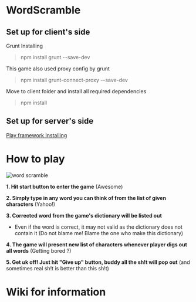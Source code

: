 # WordScramble
## Set up for client's side

Grunt Installing
> npm install grunt --save-dev

This game also used proxy config by grunt 
> npm install grunt-connect-proxy --save-dev

Move to client folder and install all required dependencies
> npm install

## Set up for server's side

[Play framework Installing](https://www.playframework.com/)

# How to play

![word scramble](https://cloud.githubusercontent.com/assets/12490979/18345344/3eb31cf4-75e5-11e6-9e41-8a767b1eb99a.gif)

**1. Hit start button to enter the game** (Awesome)

**2. Simply type in any word you can think of from the list of given characters** (Yahoo!)

**3. Corrected word from the game's dictionary will be listed out** 
   * Even if the word is correct, it may not valid as the dictionary does not contain it
   (Do not blame me! Blame the one who make this dictionary)

**4. The game will present new list of characters whenever player digs out all words** (Getting bored ?)

**5. Get *u*k off! Just hit "Give up" button, buddy all the sh!t will pop out** (and sometimes real sh!t is better than this sh!t)

Wiki for information
===========================================================================================
